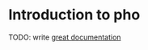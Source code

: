 # Introduction to pho

TODO: write [great documentation](http://jacobian.org/writing/what-to-write/)
